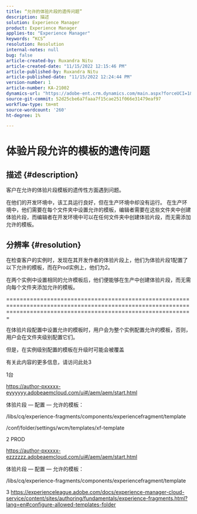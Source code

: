 ```yaml
---
title: “允许的体验片段的遗传问题”
description: 描述
solution: Experience Manager
product: Experience Manager
applies-to: "Experience Manager"
keywords: “KCS”
resolution: Resolution
internal-notes: null
bug: false
article-created-by: Ruxandra Nitu
article-created-date: "11/15/2022 12:15:46 PM"
article-published-by: Ruxandra Nitu
article-published-date: "11/15/2022 12:24:44 PM"
version-number: 1
article-number: KA-21002
dynamics-url: "https://adobe-ent.crm.dynamics.com/main.aspx?forceUCI=1&pagetype=entityrecord&etn=knowledgearticle&id=4220bf37-df64-ed11-9561-6045bd006079"
source-git-commit: 52d25cbe6a7faaa7f15cae251f066e31479eaf97
workflow-type: tm+mt
source-wordcount: '260'
ht-degree: 1%

---
```


# 体验片段允许的模板的遗传问题

## 描述 {#description}


客户在允许的体验片段模板的遗传性方面遇到问题。

在他们的开发环境中，该工具运行良好，但在生产环境中却没有运行。
在生产环境中，他们需要在每个文件夹中设置允许的模板，编辑者需要在这些文件夹中创建体验片段，而编辑者在开发环境中可以在任何文件夹中创建体验片段，而无需添加允许的模板。


## 分辨率 {#resolution}


在检查客户的实例时，发现在其开发作者的体验片段上，他们为体验片段1配置了以下允许的模板，而在Prod实例上，他们为2。

在两个实例中设置相同的允许模板后，他们便能够在生产中创建体验片段，而无需向每个文件夹添加允许的模板。

===================================================================================================================================================================



在体验片段配置中设置允许的模板时，用户会为整个实例配置允许的模板，否则，用户会在文件夹级别配置它们。

但是，在实例级别配置的模板在升级时可能会被覆盖

有关此内容的更多信息，请访问此处3



1台

https://author-pxxxxx-eyyyyyy.adobeaemcloud.com/ui#/aem/aem/start.html

体验片段 — 配置 — 允许的模板：

/libs/cq/experience-fragments/components/experiencefragment/template

/conf/folder/settings/wcm/templates/xf-template


2 PROD

https://author-pxxxxx-ezzzzzz.adobeaemcloud.com/ui#/aem/aem/start.html

体验片段 — 配置 — 允许的模板：

/libs/cq/experience-fragments/components/experiencefragment/template



3 https://experienceleague.adobe.com/docs/experience-manager-cloud-service/content/sites/authoring/fundamentals/experience-fragments.html?lang=en#configure-allowed-templates-folder
